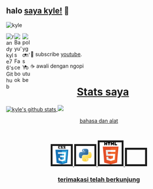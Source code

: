 ## halo [saya kyle!](https://github.com/randykyle76) 👋

<p align="left"> <img src="https://komarev.com/ghpvc/?username=kyle&label=Views&color=green&style=plastic" alt="kyle" /> </p>

<a href="https://github.com/randykyle76">
  <img align="left" alt="randykyle76's Github" width="22px" src="https://cdn.jsdelivr.net/npm/simple-icons@v3/icons/github.svg" />
</a>
<a href="https://www.facebook.com/Randy.kyle09/">
  <img align="left" alt="Bayu's Facebook" width="22px" src="https://cdn.jsdelivr.net/npm/simple-icons@v3/icons/facebook.svg" />
</a>
<a href="https://youtube.com/channel/RANDYKYLE-g1">
  <img align="left" alt="polygon's Youtube" width="22px" src="https://cdn.jsdelivr.net/npm/simple-icons@v3/icons/youtube.svg" />
</a>

<br/>
<br/>


- 🔭 subscribe [youtube](https://youtube.com/channel/RANDYKYLE-g1).

- ☕ awali dengan ngopi


<a href="https://youtube.com/channel/RANDYKYLE-g1">

<h1 align="center">
  Stats saya
</h1></div>
<a href="https://github.com/randykyle76">
  <img align="center" src="https://github-readme-stats.vercel.app/api?username=randykyle76&show_icons=true&theme=dark&line_height=27" alt="kyle's github stats"/>
</a>

<a href="https://github.com/randykyle76">
  <img src="https://github-readme-stats.randykyle76.vercel.app/api/top-langs/?username=randykyle76&layout=compact&theme=radical&count_private=true&locale=de"
</a>

<p align="center">
  bahasa dan alat
</p><br>
<p align="center">
  <img src="https://raw.githubusercontent.com/github/explore/80688e429a7d4ef2fca1e82350fe8e3517d3494d/topics/css/css.png" width="50" alt="css" border="5">
  <img src="https://raw.githubusercontent.com/github/explore/80688e429a7d4ef2fca1e82350fe8e3517d3494d/topics/python/python.png" width="50" alt="python" border="5">
  <img heigth="40" src="https://raw.githubusercontent.com/github/explore/80688e429a7d4ef2fca1e82350fe8e3517d3494d/topics/html/html.png" width="60" border="5">
  <img height="40" srch="https://raw.githubusercontent.com/github/explore/80688e429a7d4ef2fca1e82350fe8e3517d3494d/topics/shell/shell.png" width="50" border="5"><br>
</p>
<div align="center">

### terimakasi telah berkunjung

</div>
